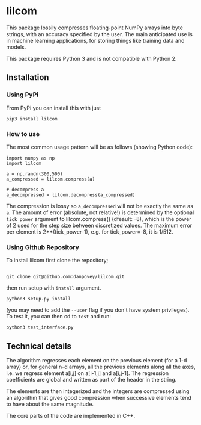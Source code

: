 # lilcom


This package lossily compresses floating-point NumPy arrays
into byte strings, with an accuracy specified by the user.
The main anticipated use is in machine learning applications, for
storing things like training data and models.

This package requires Python 3 and is not compatible with Python 2.

## Installation

### Using PyPi

From PyPi you can install this with just
```
pip3 install lilcom
```


### How to use

The most common usage pattern will be as follows (showing Python code):
```
import numpy as np
import lilcom

a = np.randn(300,500)
a_compressed = lilcom.compress(a)

# decompress a
a_decompressed = lilcom.decompress(a_compressed)
```
The compression is lossy so `a_decompressed` will not be exactly the same
as `a`.  The amount of error (absolute, not relative!)  is determined by the
optional `tick_power` argument to lilcom.compress() (dfeault: -8), which is the
power of 2 used for the step size between discretized values.  The maximum error
per element is 2**(tick_power-1), e.g.  for tick_power=-8, it is 1/512.



### Using Github Repository
To install lilcom first clone the repository;
```

git clone git@github.com:danpovey/lilcom.git
```

then run setup with `install` argument.
```
python3 setup.py install
```
(you may need to add the `--user` flag if you don't have system privileges).
To test it, you can then cd to `test` and run:

```
python3 test_interface.py
```



## Technical details

The algorithm regresses each element on the previous element (for a 1-d array)
or, for general n-d arrays, all the previous elements along all the axes, i.e.
we regress element a[i,j] on a[i-1,j] and a[i,j-1].  The regression coefficients
are global and written as part of the header in the string.

The elements are then integerized and the integers are compressed using
an algorithm that gives good compression when successive elements tend to
have about the same magnitude.

The core parts of the code are implemented in C++.


